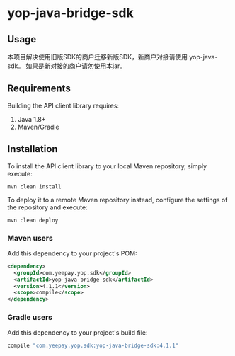 # yop-java-bridge-sdk

## Usage

本项目解决使用旧版SDK的商户迁移新版SDK，新商户对接请使用 yop-java-sdk。
如果是新对接的商户请勿使用本jar。

## Requirements

Building the API client library requires:
1. Java 1.8+
2. Maven/Gradle

## Installation

To install the API client library to your local Maven repository, simply execute:

```shell
mvn clean install
```

To deploy it to a remote Maven repository instead, configure the settings of the repository and execute:

```shell
mvn clean deploy
```

### Maven users

Add this dependency to your project's POM:

```xml
<dependency>
  <groupId>com.yeepay.yop.sdk</groupId>
  <artifactId>yop-java-bridge-sdk</artifactId>
  <version>4.1.1</version>
  <scope>compile</scope>
</dependency>
```

### Gradle users

Add this dependency to your project's build file:

```groovy
compile "com.yeepay.yop.sdk:yop-java-bridge-sdk:4.1.1"
```
